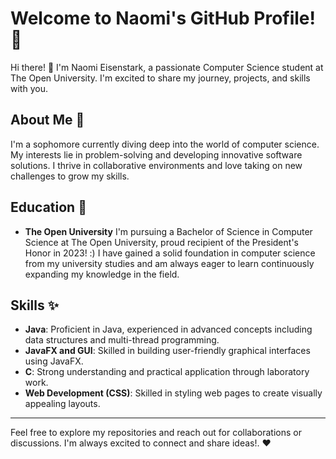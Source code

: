 # Welcome to Naomi's GitHub Profile! 🌷
Hi there! 👋 I'm Naomi Eisenstark, a passionate Computer Science student at The Open University. I'm excited to share my journey, projects, and skills with you. 

## About Me 💅 
I'm a sophomore currently diving deep into the world of computer science. My interests lie in problem-solving and developing innovative software solutions. I thrive in collaborative environments and love taking on new challenges to grow my skills.

## Education 🌱 
- **The Open University**
  I'm pursuing a Bachelor of Science in Computer Science at The Open University, proud recipient of the President's Honor in 2023! :)
  I have gained a solid foundation in computer science from my university studies and am always eager to learn continuously expanding my knowledge in the field.

## Skills ✨
- **Java**: Proficient in Java, experienced in advanced concepts including data structures and multi-thread programming.
- **JavaFX and GUI**: Skilled in building user-friendly graphical interfaces using JavaFX.
- **C**: Strong understanding and practical application through laboratory work.
- **Web Development (CSS)**: Skilled in styling web pages to create visually appealing layouts.

--------------------------------------------------------------------------------------
Feel free to explore my repositories and reach out for collaborations or discussions.
I'm always excited to connect and share ideas!. ❤️

<!--
**NaomiEisen/NaomiEisen** is a ✨ _special_ ✨ repository because its `README.md` (this file) appears on your GitHub profile.

Here are some ideas to get you started:
## Hi there 👋
- 🔭 I’m currently working on ...
- 🌱 I’m currently learning ...
- 👯 I’m looking to collaborate on ...
- 🤔 I’m looking for help with ...
- 💬 Ask me about ...
- 📫 How to reach me: ...
- 😄 Pronouns: ...
- ⚡ Fun fact: ...
-->
